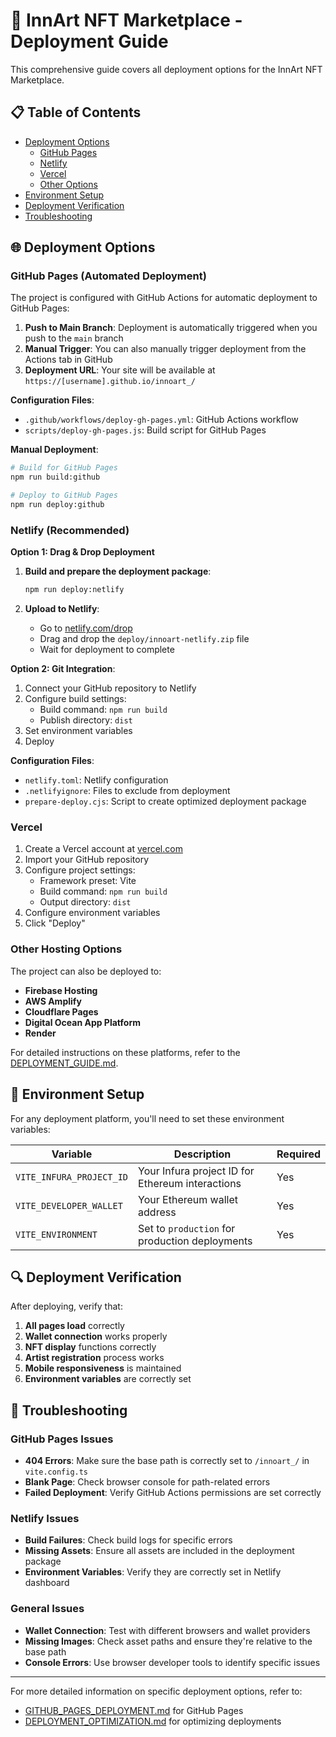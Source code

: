# 🚀 InnArt NFT Marketplace - Deployment Guide

This comprehensive guide covers all deployment options for the InnArt NFT Marketplace.

## 📋 Table of Contents

- [Deployment Options](#-deployment-options)
  - [GitHub Pages](#github-pages-automated-deployment)
  - [Netlify](#netlify-recommended)
  - [Vercel](#vercel)
  - [Other Options](#other-hosting-options)
- [Environment Setup](#-environment-setup)
- [Deployment Verification](#-deployment-verification)
- [Troubleshooting](#-troubleshooting)

## 🌐 Deployment Options

### GitHub Pages (Automated Deployment)

The project is configured with GitHub Actions for automatic deployment to GitHub Pages:

1. **Push to Main Branch**: Deployment is automatically triggered when you push to the `main` branch
2. **Manual Trigger**: You can also manually trigger deployment from the Actions tab in GitHub
3. **Deployment URL**: Your site will be available at `https://[username].github.io/innoart_/`

**Configuration Files**:
- `.github/workflows/deploy-gh-pages.yml`: GitHub Actions workflow
- `scripts/deploy-gh-pages.js`: Build script for GitHub Pages

**Manual Deployment**:
```bash
# Build for GitHub Pages
npm run build:github

# Deploy to GitHub Pages
npm run deploy:github
```

### Netlify (Recommended)

**Option 1: Drag & Drop Deployment**

1. **Build and prepare the deployment package**:
   ```bash
   npm run deploy:netlify
   ```

2. **Upload to Netlify**:
   - Go to [netlify.com/drop](https://netlify.com/drop)
   - Drag and drop the `deploy/innoart-netlify.zip` file
   - Wait for deployment to complete

**Option 2: Git Integration**:

1. Connect your GitHub repository to Netlify
2. Configure build settings:
   - Build command: `npm run build`
   - Publish directory: `dist`
3. Set environment variables
4. Deploy

**Configuration Files**:
- `netlify.toml`: Netlify configuration
- `.netlifyignore`: Files to exclude from deployment
- `prepare-deploy.cjs`: Script to create optimized deployment package

### Vercel

1. Create a Vercel account at [vercel.com](https://vercel.com/)
2. Import your GitHub repository
3. Configure project settings:
   - Framework preset: Vite
   - Build command: `npm run build`
   - Output directory: `dist`
4. Configure environment variables
5. Click "Deploy"

### Other Hosting Options

The project can also be deployed to:
- **Firebase Hosting**
- **AWS Amplify**
- **Cloudflare Pages**
- **Digital Ocean App Platform**
- **Render**

For detailed instructions on these platforms, refer to the [DEPLOYMENT_GUIDE.md](DEPLOYMENT_GUIDE.md).

## 🔧 Environment Setup

For any deployment platform, you'll need to set these environment variables:

| Variable | Description | Required |
|----------|-------------|----------|
| `VITE_INFURA_PROJECT_ID` | Your Infura project ID for Ethereum interactions | Yes |
| `VITE_DEVELOPER_WALLET` | Your Ethereum wallet address | Yes |
| `VITE_ENVIRONMENT` | Set to `production` for production deployments | Yes |

## 🔍 Deployment Verification

After deploying, verify that:

1. **All pages load** correctly
2. **Wallet connection** works properly
3. **NFT display** functions correctly
4. **Artist registration** process works
5. **Mobile responsiveness** is maintained
6. **Environment variables** are correctly set

## 🚨 Troubleshooting

### GitHub Pages Issues

- **404 Errors**: Make sure the base path is correctly set to `/innoart_/` in `vite.config.ts`
- **Blank Page**: Check browser console for path-related errors
- **Failed Deployment**: Verify GitHub Actions permissions are set correctly

### Netlify Issues

- **Build Failures**: Check build logs for specific errors
- **Missing Assets**: Ensure all assets are included in the deployment package
- **Environment Variables**: Verify they are correctly set in Netlify dashboard

### General Issues

- **Wallet Connection**: Test with different browsers and wallet providers
- **Missing Images**: Check asset paths and ensure they're relative to the base path
- **Console Errors**: Use browser developer tools to identify specific issues

---

For more detailed information on specific deployment options, refer to:
- [GITHUB_PAGES_DEPLOYMENT.md](GITHUB_PAGES_DEPLOYMENT.md) for GitHub Pages
- [DEPLOYMENT_OPTIMIZATION.md](DEPLOYMENT_OPTIMIZATION.md) for optimizing deployments